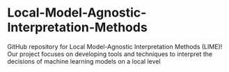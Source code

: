 # Local-Model-Agnostic-Interpretation-Methods
 GitHub repository for Local Model-Agnostic Interpretation Methods (LIME)! Our project focuses on developing tools and techniques to interpret the decisions of machine learning models on a local level
